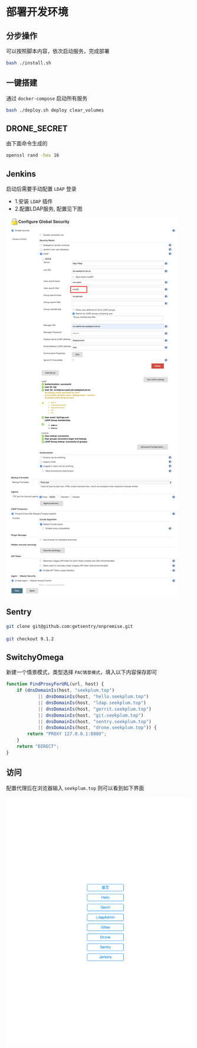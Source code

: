 # 部署开发环境

## 分步操作

可以按照脚本内容，依次启动服务，完成部署

```bash
bash ./install.sh
```

## 一键搭建

通过 `docker-compose` 启动所有服务

```bash
bash ./deploy.sh deploy clear_volumes
```

## DRONE_SECRET

由下面命令生成的

```bash
openssl rand -hex 16
```

## Jenkins

启动后需要手动配置 `LDAP` 登录

* 1.安装 `LDAP` 插件
* 2.配置LDAP服务, 配置见下图

![jenkins-配置](.images/jenkins-配置.jpg)

## Sentry

```bash
git clone git@github.com:getsentry/onpremise.git

git checkout 9.1.2
```

## SwitchyOmega

新建一个情景模式，类型选择 `PAC情景模式`，填入以下内容保存即可

```javascript
function FindProxyForURL(url, host) {
    if (dnsDomainIs(host, "seekplum.top")
            || dnsDomainIs(host, "hello.seekplum.top")
            || dnsDomainIs(host, "ldap.seekplum.top")
            || dnsDomainIs(host, "gerrit.seekplum.top")
            || dnsDomainIs(host, "git.seekplum.top")
            || dnsDomainIs(host, "sentry.seekplum.top")
            || dnsDomainIs(host, "drone.seekplum.top")) {
        return "PROXY 127.0.0.1:8080";
    }
    return "DIRECT";
}
```

## 访问

配置代理后在浏览器输入 `seekplum.top` 则可以看到如下界面

![开发环境](.images/developments.jpg)
